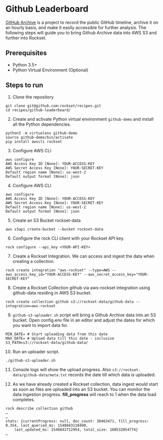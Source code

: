 # Github Leaderboard

[GitHub Archive](https://github.blog/2012-05-01-data-at-github/ "GitHub Archive") is a project to record the public GitHub timeline, archive it on an hourly basis, and make it easily accessible for further analysis. The following steps will guide you to bring Github Archive data into AWS S3 and further into Rockset.

## Prerequisites
- Python 3.5+
- Python Virtual Environment (Optional)

## Steps to run
1. Clone the repository
```
git clone git@github.com:rockset/recipes.git
cd recipes/github-leaderboard/
```
2. Create and activate Python virtual environment `github-demo` and install all the Python dependencies.
```
python3 -m virtualenv github-demo
source github-demo/bin/activate
pip install awscli rockset
```
3. Configure AWS CLI
```
aws configure
AWS Access Key ID [None]: YOUR-ACCESS-KEY
AWS Secret Access Key [None]: YOUR-SECRET-KEY
Default region name [None]: us-west-2
Default output format [None]: json
```
4. Configure AWS CLI
```
aws configure
AWS Access Key ID [None]: YOUR-ACCESS-KEY
AWS Secret Access Key [None]: YOUR-SECRET-KEY
Default region name [None]: us-west-2
Default output format [None]: json
```
5. Create an S3 Bucket rockset-data
```
aws s3api create-bucket --bucket rockset-data
```
6. Configure the rock CLI client with your Rockset API key.
```
rock configure --api_key <YOUR-API-KEY>
```
7. Create a Rockset Integration. We can access and ingest the data when creating a collection.
```
rock create integration "aws-rockset" --type=AWS --aws_access_key_id="YOUR-ACCESS-KEY" --aws_secret_access_key="YOUR-SECRET-KEY"
```
8. Create a Rockset Collection github via aws-rockset integration using github-data residing in AWS S3 bucket.
```
rock create collection github s3://rockset-data/github-data --integration=aws-rockset
```
9. `github-s3-uploader.sh` script will bring a Github Archive data into an S3 bucket. Open config.env file in an editor and adjust the dates for which you want to import data for.
```
MIN_DATE= # Start uploading data from this date
MAX_DATE= # Upload data till this date - inclusive
S3_PATH=s3://rockset-data/github-data/
```
10. Run an uploader script.
```
./github-s3-uploader.sh
```
11. Console logs will show the upload progress. Also `s3://rockset-data/github-data/meta.txt` records the date till which data is uploaded.

12. As we have already created a Rockset collection, data ingest would start as soon as files are uploaded into an S3 bucket. You can monitor the data ingestion progress. **fill_progress** will reach to 1 when the data load completes. 
```
rock describe collection github
…
…
stats: {currentProgress: null, doc_count: 38463471, fill_progress: 0.354, last_queried_ms: 1548843110490,
    last_updated_ms: 1548843712954, total_size: 108532054774}
…
```
